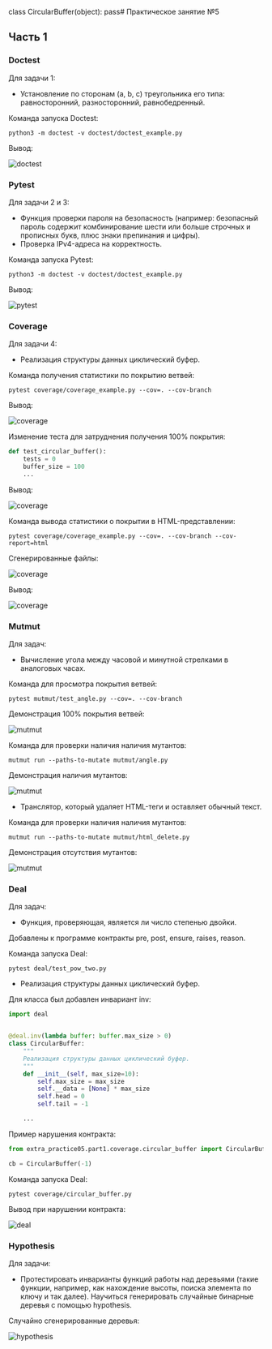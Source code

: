 class CircularBuffer(object):
pass# Практическое занятие №5

## Часть 1

### Doctest

Для задачи 1:

* Установление по сторонам (a, b, c) треугольника его типа: равносторонний, разносторонний, равнобедренный.

Команда запуска Doctest:

```shell
python3 -m doctest -v doctest/doctest_example.py
```

Вывод:

![doctest](assets/doctest_output.png)

### Pytest

Для задачи 2 и 3:

* Функция проверки пароля на безопасность (например: безопасный пароль содержит комбинирование шести или больше строчных и прописных букв, плюс знаки препинания и цифры).
* Проверка IPv4-адреса на корректность.

Команда запуска Pytest:

```shell
python3 -m doctest -v doctest/doctest_example.py
```

Вывод:

![pytest](assets/pytest_output.png)

### Coverage

Для задачи 4:

* Реализация структуры данных циклический буфер.

Команда получения статистики по покрытию ветвей:

```shell
pytest coverage/coverage_example.py --cov=. --cov-branch
```

Вывод:

![coverage](assets/coverage_output.png)

Изменение теста для затруднения получения 100% покрытия:

```python
def test_circular_buffer():
    tests = 0
    buffer_size = 100
    ...
```

Вывод:

![coverage](assets/coverage_less_output.png)

Команда вывода статистики о покрытии в HTML-представлении:

```shell
pytest coverage/coverage_example.py --cov=. --cov-branch --cov-report=html
```

Сгенерированные файлы:

![coverage](assets/coverage_files.png)

Вывод:

![coverage](assets/coverage_html.png)

### Mutmut

Для задач:

* Вычисление угола между часовой и минутной стрелками в аналоговых часах.

Команда для просмотра покрытия ветвей:

```shell
pytest mutmut/test_angle.py --cov=. --cov-branch
```

Демонстрация 100% покрытия ветвей:

![mutmut](assets/mutants_but_full_coverage.png)

Команда для проверки наличия наличия мутантов:

```shell
mutmut run --paths-to-mutate mutmut/angle.py
```

Демонстрация наличия мутантов:

![mutmut](assets/mutmut_angle_test.png)

* Транслятор, который удаляет HTML-теги и оставляет обычный текст.

Команда для проверки наличия наличия мутантов:

```shell
mutmut run --paths-to-mutate mutmut/html_delete.py
```

Демонстрация отсутствия мутантов:

![mutmut](assets/mutmut_html_delete_test.png)

### Deal

Для задач:

* Функция, проверяющая, является ли число степенью двойки.

Добавлены к программе контракты pre, post, ensure, raises, reason.

Команда запуска Deal:

```shell
pytest deal/test_pow_two.py
```

* Реализация структуры данных циклический буфер.

Для класса был добавлен инвариант inv:

```python
import deal


@deal.inv(lambda buffer: buffer.max_size > 0)
class CircularBuffer:
    """
    Реализация структуры данных циклический буфер.
    """
    def __init__(self, max_size=10):
        self.max_size = max_size
        self.__data = [None] * max_size
        self.head = 0
        self.tail = -1

    ...
```

Пример нарушения контракта:
```python
from extra_practice05.part1.coverage.circular_buffer import CircularBuffer

cb = CircularBuffer(-1)
```

Команда запуска Deal:

```shell
pytest coverage/circular_buffer.py
```

Вывод при нарушении контракта:

![deal](assets/deal_inv_error.png)

### Hypothesis

Для задачи:

* Протестировать инварианты функций работы над деревьями (такие функции, например, как нахождение высоты, поиска элемента по ключу и так далее).
  Научиться генерировать случайные бинарные деревья с помощью hypothesis.

Случайно сгенерированные деревья:

![hypothesis](assets/hypothesis_tree.png)